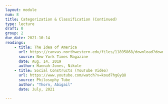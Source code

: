 ```yaml
---
layout: module
num: 8
title: Categorization & Classification (Continued)
type: lecture
draft: 0
group: 2
due_date: 2021-10-14
readings:
    - title: The Idea of America
      url: https://canvas.northwestern.edu/files/11895868/download?download_frd=1
      source: New York Times Magazine
      date: Aug. 14, 2019
      author: Hannah-Jones, Nikole
    - title: Social Constructs (YouTube Video)
      url: https://www.youtube.com/watch?v=koud7hgGyQ8
      source: Philosophy Tube
      author: "Thorn, Abigail"
      date: July, 2021

---
```


<!-- Sweetgrass: Human / non-human; 
1619 Project; Colonialism. 
How have women, black people, land, animals been propertized. Who is controlling this narrative that these categories are property? -->

